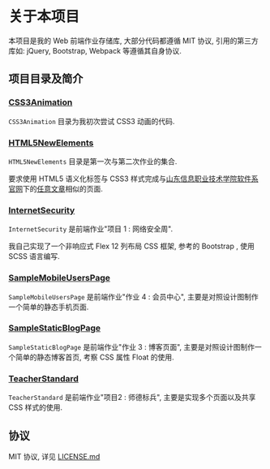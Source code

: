 # 关于本项目

本项目是我的 Web 前端作业存储库, 大部分代码都遵循 MIT 协议, 引用的第三方库如: jQuery, Bootstrap, Webpack 等遵循其自身协议.

## 项目目录及简介

### [CSS3Animation][c3a]

`CSS3Animation` 目录为我初次尝试 CSS3 动画的代码.

### [HTML5NewElements][h5ne]

`HTML5NewElements` 目录是第一次与第二次作业的集合.

要求使用 HTML5 语义化标签与 CSS3 样式完成与[山东信息职业技术学院软件系官网][sdcit-rjx]下的[任意文章][dlxl]相似的页面.

### [InternetSecurity][ise]

`InternetSecurity` 是前端作业"项目 1 : 网络安全周".

我自己实现了一个非响应式 Flex 12 列布局 CSS 框架, 参考的 Bootstrap , 使用 SCSS 语言编写.

### [SampleMobileUsersPage][smup]

`SampleMobileUsersPage` 是前端作业"作业 4 : 会员中心", 主要是对照设计图制作一个简单的静态手机页面.

### [SampleStaticBlogPage][ssbp]

`SampleStaticBlogPage` 是前端作业"作业 3 : 博客页面", 主要是对照设计图制作一个简单的静态博客首页, 考察 CSS 属性 Float 的使用.

### [TeacherStandard][ts]

`TeacherStandard` 是前端作业"项目2 : 师德标兵", 主要是实现多个页面以及共享 CSS 样式的使用.

## 协议

MIT 协议, 详见 [LICENSE.md][license]

[sdcit-rjx]:http://jxky.sdcit.cn/rjgcx/ "山东信息职业技术学院软件工程系"
[dlxl]:http://jxky.sdcit.cn/rjgcx/Item/Show.asp?m=1&d=1854 "队列训练"

[c3a]:./CSS3Animation
[h5ne]:./HTML5NewElements
[ise]:./InternetSecurity
[smup]:./SampleMobileUsersPage
[ssbp]:./SampleStaticBlogPage
[ts]:./TeacherStandard

[license]:LICENSE.md